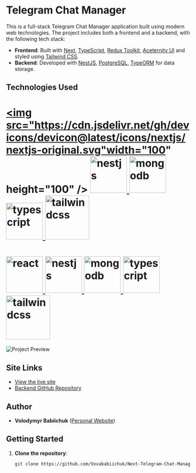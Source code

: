 # Telegram Chat Manager

This is a full-stack Telegram Chat Manager application built using modern web technologies. The project includes both a frontend and a backend, with the following tech stack:

- **Frontend**: Built with [Next](https://nextjs.org/), [TypeScript](https://www.typescriptlang.org/), [Redux Toolkit](https://redux-toolkit.js./), [Aceternity UI](https://ui.aceternity.com/) and styled using [Tailwind CSS](https://tailwindcss.com/).
- **Backend**: Developed with [NestJS](https://nestjs.com/), [PostgreSQL](https://www.postgresql.org/), [TypeORM](https://typeorm.io/) for data storage.

## Technologies Used

# <span align="left"> <a href="https://reactjs.org/" target="_blank" rel="noreferrer"> <img src="https://cdn.jsdelivr.net/gh/devicons/devicon@latest/icons/nextjs/nextjs-original.svg"width="100" height="100" /> <a href="https://nestjs.com/" target="_blank" rel="noreferrer"> <img src="https://cdn.jsdelivr.net/gh/devicons/devicon@latest/icons/nestjs/nestjs-original.svg" alt="nestjs" width="100" height="100"/> </a> <a href="https://www.mongodb.com/" target="_blank" rel="noreferrer"> <img src="https://cdn.jsdelivr.net/gh/devicons/devicon@latest/icons/mongodb/mongodb-original-wordmark.svg" alt="mongodb" width="100" height="100"/> </a> <a href="https://www.typescriptlang.org/" target="_blank" rel="noreferrer"> <img src="https://cdn.jsdelivr.net/gh/devicons/devicon@latest/icons/typescript/typescript-original.svg" alt="typescript" width="100" height="100"/> </a> <a href="https://tailwindcss.com/" target="_blank" rel="noreferrer"> <img src="https://cdn.jsdelivr.net/gh/devicons/devicon@latest/icons/tailwindcss/tailwindcss-original.svg" alt="tailwindcss" width="120" height="120"/> </a>

# <span align="left"> <a href="https://reactjs.org/" target="_blank" rel="noreferrer"> <img src="https://cdn.jsdelivr.net/gh/devicons/devicon@latest/icons/react/react-original-wordmark.svg" alt="react" width="100" height="100"/> <a href="https://nestjs.com/" target="_blank" rel="noreferrer"> <img src="https://cdn.jsdelivr.net/gh/devicons/devicon@latest/icons/nestjs/nestjs-original.svg" alt="nestjs" width="100" height="100"/> </a> <a href="https://www.mongodb.com/" target="_blank" rel="noreferrer"> <img src="https://cdn.jsdelivr.net/gh/devicons/devicon@latest/icons/mongodb/mongodb-original-wordmark.svg" alt="mongodb" width="100" height="100"/> </a> <a href="https://www.typescriptlang.org/" target="_blank" rel="noreferrer"> <img src="https://cdn.jsdelivr.net/gh/devicons/devicon@latest/icons/typescript/typescript-original.svg" alt="typescript" width="100" height="100"/> </a> <a href="https://tailwindcss.com/" target="_blank" rel="noreferrer"> <img src="https://cdn.jsdelivr.net/gh/devicons/devicon@latest/icons/tailwindcss/tailwindcss-original.svg" alt="tailwindcss" width="120" height="120"/> </a>

![Project Preview](./public/preview.png)

## Site Links

- [View the live site](https://next-telegram-chat-manager.vercel.app/)
- [Backend GitHub Repository](https://github.com/Vovababiichuk/NestJS-Backend-Telegram-Chat-Manager)

## Author

- **Volodymyr Babiichuk** ([Personal Website](https://volodymyrcodepro.site/))

## Getting Started

1. **Clone the repository**:
   ```bash
   git clone https://github.com/Vovababiichuk/Next-Telegram-Chat-Manager
   ```
